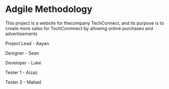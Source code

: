 # Adgile Methodology
<p>This project is a website for thecompany TechConnect, and its purpose is to create more sales for TechConmnect by allowing online purchases and advertisements</p>

<p>Project Lead - Aayan</p>
<p>Designer - Sean</p>
<p>Developer - Luke</p>
<p>Tester 1 - Aizaz</p>
<p>Tester 2 - Mahad</p>
